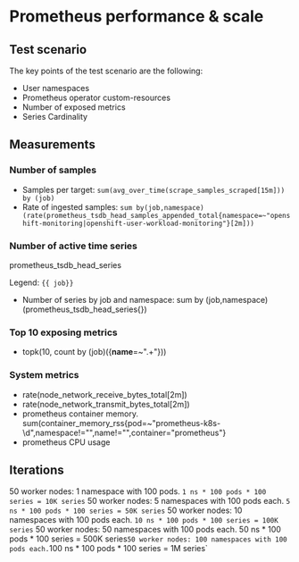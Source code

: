 # Prometheus performance & scale

## Test scenario

The key points of the test scenario are the following:
- User namespaces
- Prometheus operator custom-resources
- Number of exposed metrics
- Series Cardinality


## Measurements
### Number of samples
- Samples per target: `sum(avg_over_time(scrape_samples_scraped[15m])) by (job)`
- Rate of ingested samples: `sum by(job,namespace) (rate(prometheus_tsdb_head_samples_appended_total{namespace=~"openshift-monitoring|openshift-user-workload-monitoring"}[2m]))`

### Number of active time series

prometheus_tsdb_head_series

Legend: `{{ job}}`

- Number of series by job and namespace: sum by (job,namespace) (prometheus_tsdb_head_series{})

### Top 10 exposing metrics

- topk(10, count by (job)({__name__=~".+"}))


### System metrics
- rate(node_network_receive_bytes_total[2m])
- rate(node_network_transmit_bytes_total[2m])
- prometheus container memory. sum(container_memory_rss{pod=~"prometheus-k8s-\d",namespace!="",name!="",container="prometheus"}
- prometheus CPU usage 

## Iterations

50 worker nodes: 1 namespace with 100 pods. `1 ns * 100 pods * 100 series = 10K series`
50 worker nodes: 5 namespaces with 100 pods each. `5 ns * 100 pods * 100 series = 50K series`
50 worker nodes: 10 namespaces with 100 pods each. `10 ns * 100 pods * 100 series = 100K series`
50 worker nodes: 50 namespaces with 100 pods each. 50 ns * 100 pods * 100 series = 500K series`
50 worker nodes: 100 namespaces with 100 pods each. `100 ns * 100 pods * 100 series = 1M series`

